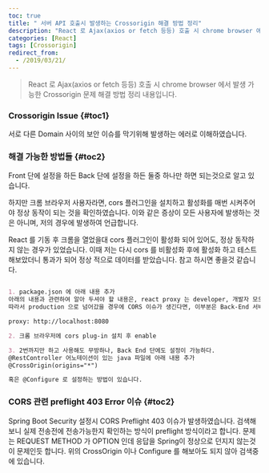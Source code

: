 ```yaml
---
toc: true
title: " 서버 API 호출시 발생하는 Crossorigin 해결 방법 정리"
description: "React 로 Ajax(axios or fetch 등등) 호출 시 chrome browser 에서 발생 가능한 Crossorigin 문제 해결 방법 정리 내용입니다."
categories: [React]
tags: [Crossorigin]
redirect_from:
  - /2019/03/21/
---
```


> React 로 Ajax(axios or fetch 등등) 호출 시 chrome browser 에서 발생 가능한 Crossorigin 문제 해결 방법 정리 내용입니다.

### Crossorigin Issue {#toc1}

서로 다른 Domain 사이의 보안 이슈를 막기위해 발생하는 에러로 이해하였습니다.

### 해결 가능한 방법들 {#toc2}

Front 단에 설정을 하든 Back 단에 설정을 하든 둘중 하나만 하면 되는것으로 알고 있습니다.

하지만 크롬 브라우저 사용자라면, cors 플러그인을 설치하고 활성화를 매번 시켜주어야 정상 동작이 되는 것을 확인하였습니다.
이와 같은 증상이 모든 사용자에 발생하는 것은 아니며, 저의 경우에 발생하여 언급합니다.

React 를 기동 후 크롬을 열었을대 cors 플러그인이 활성화 되어 있어도, 정상 동작하지 않는 경우가 있었습니다.
이때 저는 다시 cors 를 비활성화 후에 활성화 하고 테스트해보았더니 통과가 되어 정상 적으로 데이터를 받았습니다.
참고 하시면 좋을것 같습니다.

```md

1. package.json 에 아래 내용 추가
아래의 내용과 관련하여 알아 두셔야 할 내용은, react proxy 는 developer, 개발자 모드에서만 사용이 가능합니다.
따라서 production 으로 넘어갔을 경우에 CORS 이슈가 생긴다면, 이부분은 Back-End 서버 에서 CORS 를 처리해 주어야 합니다.

proxy: http://localhost:8080

2. 크롬 브라우저에 cors plug-in 설치 후 enable

3. 2번까지만 하고 사용해도 무방하나, Back End 단에도 설정이 가능하다.
@RestController 어노테이션이 있는 java 파일에 아래 내용 추가
@CrossOrigin(origins="*")

혹은 @Configure 로 설정하는 방법이 있습니다.
```

### CORS 관련 preflight 403 Error 이슈 {#toc2}

Spring Boot Security 설정시 CORS Preflight 403 이슈가 발생하였습니다.
검색해 보니 실제 전송전에 전송가능한지 확인하는 방식이 preflight 방식이라고 합니다.
문제는 REQUEST METHOD 가 OPTION 인데 응답을 Spring이 정상으로 던지지 않는것이 문제인듯 합니다.
위의 CrossOrigin 이나 Configure 를 해보아도 되지 않아 검색중에 있습니다.

[^1]: This is a footnote.

[kramdown]: https://kramdown.gettalong.org/
[My Blog]: https://marindie.github.io
